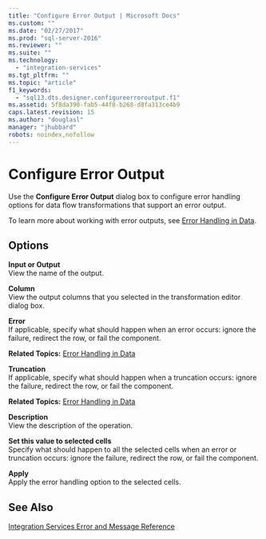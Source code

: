 ```yaml
---
title: "Configure Error Output | Microsoft Docs"
ms.custom: ""
ms.date: "02/27/2017"
ms.prod: "sql-server-2016"
ms.reviewer: ""
ms.suite: ""
ms.technology: 
  - "integration-services"
ms.tgt_pltfrm: ""
ms.topic: "article"
f1_keywords: 
  - "sql13.dts.designer.configureerroroutput.f1"
ms.assetid: 5f8da390-fab5-44f8-b268-d8fa313ce4b9
caps.latest.revision: 15
ms.author: "douglasl"
manager: "jhubbard"
robots: noindex,nofollow
---
```

# Configure Error Output
  Use the **Configure Error Output** dialog box to configure error handling options for data flow transformations that support an error output.  
  
 To learn more about working with error outputs, see [Error Handling in Data](../integration-services/data-flow/error-handling-in-data.md).  
  
## Options  
 **Input or Output**  
 View the name of the output.  
  
 **Column**  
 View the output columns that you selected in the transformation editor dialog box.  
  
 **Error**  
 If applicable, specify what should happen when an error occurs: ignore the failure, redirect the row, or fail the component.  
  
 **Related Topics:** [Error Handling in Data](../integration-services/data-flow/error-handling-in-data.md)  
  
 **Truncation**  
 If applicable, specify what should happen when a truncation occurs: ignore the failure, redirect the row, or fail the component.  
  
 **Related Topics:** [Error Handling in Data](../integration-services/data-flow/error-handling-in-data.md)  
  
 **Description**  
 View the description of the operation.  
  
 **Set this value to selected cells**  
 Specify what should happen to all the selected cells when an error or truncation occurs: ignore the failure, redirect the row, or fail the component.  
  
 **Apply**  
 Apply the error handling option to the selected cells.  
  
## See Also  
 [Integration Services Error and Message Reference](../integration-services/integration-services-error-and-message-reference.md)  
  
  